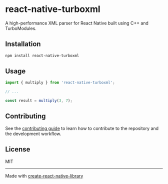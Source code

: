 # react-native-turboxml

A high-performance XML parser for React Native built using C++ and TurboModules.

## Installation

```sh
npm install react-native-turboxml
```

## Usage


```js
import { multiply } from 'react-native-turboxml';

// ...

const result = multiply(3, 7);
```


## Contributing

See the [contributing guide](CONTRIBUTING.md) to learn how to contribute to the repository and the development workflow.

## License

MIT

---

Made with [create-react-native-library](https://github.com/callstack/react-native-builder-bob)
